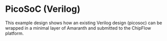 # PicoSoC (Verilog)

This example design shows how an existing Verilog design (picosoc) can be wrapped in a minimal layer of Amaranth and submitted to the ChipFlow platform.

